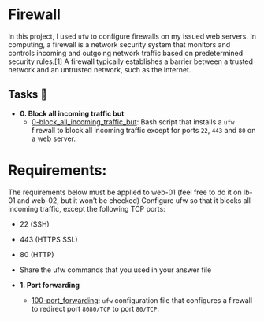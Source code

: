 # Firewall

In this project, I used `ufw` to configure firewalls on my issued web servers.
In computing, a firewall is a network security system that monitors and controls incoming and outgoing network traffic based on predetermined security rules.[1] A firewall typically establishes a barrier between a trusted network and an untrusted network, such as the Internet.
## Tasks :page_with_curl:



* **0. Block all incoming traffic but**
  * [0-block_all_incoming_traffic_but](./0-block_all_incoming_traffic_but): Bash
  script that installs a `ufw` firewall to block all incoming traffic except for
  ports `22`, `443` and `80` on a web server.


#  Requirements:

The requirements below must be applied to web-01 (feel free to do it on lb-01 and web-02, but it won’t be checked)
Configure ufw so that it blocks all incoming traffic, except the following TCP ports:
* 22 (SSH)
* 443 (HTTPS SSL)
* 80 (HTTP)
* Share the ufw commands that you used in your answer file

* **1. Port forwarding**
  * [100-port_forwarding](./100-port_forwarding): `ufw` configuration file that
  configures a firewall to redirect port `8080/TCP` to port `80/TCP`.
